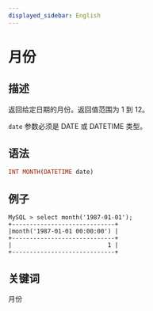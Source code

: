 ```yaml
---
displayed_sidebar: English
---
```


# 月份

## 描述

返回给定日期的月份。返回值范围为 1 到 12。

`date` 参数必须是 DATE 或 DATETIME 类型。

## 语法

```Haskell
INT MONTH(DATETIME date)
```

## 例子

```Plain Text
MySQL > select month('1987-01-01');
+-----------------------------+
|month('1987-01-01 00:00:00') |
+-----------------------------+
|                           1 |
+-----------------------------+
```

## 关键词

月份

